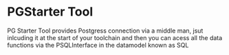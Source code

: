 # PGStarter Tool

PG Starter Tool provides Postgress connection via a middle man, jsut inlcuding it at the start of your toolchain and then you can acess all the data functions via the PSQLInterface in the datamodel known as SQL